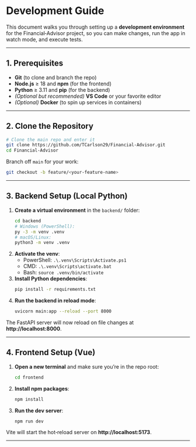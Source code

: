 # Development Guide

This document walks you through setting up a **development environment** for the Financial‑Advisor project, so you can make changes, run the app in watch mode, and execute tests.

---

## 1. Prerequisites

- **Git** (to clone and branch the repo)
- **Node.js** ≥ 18 and **npm** (for the frontend)
- **Python** ≥ 3.11 and **pip** (for the backend)
- *(Optional but recommended)* **VS Code** or your favorite editor
- *(Optional)* **Docker** (to spin up services in containers)

---

## 2. Clone the Repository

```bash
# Clone the main repo and enter it
git clone https://github.com/TCarlson29/Financial-Advisor.git
cd Financial-Advisor
```

Branch off `main` for your work:

```bash
git checkout -b feature/<your-feature-name>
```

---

## 3. Backend Setup (Local Python)

1. **Create a virtual environment** in the `backend/` folder:
   ```bash
   cd backend
   # Windows (PowerShell):
   py -3 -m venv .venv
   # macOS/Linux:
   python3 -m venv .venv
   ```
2. **Activate the venv**:
   - PowerShell: `.\.venv\Scripts\Activate.ps1`  
   - CMD:       `.\.venv\Scripts\activate.bat`  
   - Bash:      `source .venv/bin/activate`
3. **Install Python dependencies**:
   ```bash
   pip install -r requirements.txt
   ```
4. **Run the backend in reload mode**:
   ```bash
   uvicorn main:app --reload --port 8000
   ```

The FastAPI server will now reload on file changes at **http://localhost:8000**.

---

## 4. Frontend Setup (Vue)

1. **Open a new terminal** and make sure you’re in the repo root:
   ```bash
   cd frontend
   ```
2. **Install npm packages**:
   ```bash
   npm install
   ```
3. **Run the dev server**:
   ```bash
   npm run dev
   ```

Vite will start the hot‑reload server on **http://localhost:5173**.

---
